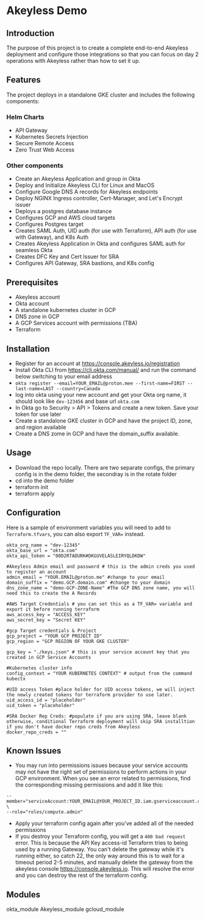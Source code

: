 # Akeyless Demo

## Introduction
The purpose of this project is to create a complete end-to-end Akeyless deployment and configure those integrations so that you can focus on day 2 operations with Akeyless rather than how to set it up.

## Features
The project deploys in a standalone GKE cluster and includes the following components:

### Helm Charts
- API Gateway
- Kubernetes Secrets Injection
- Secure Remote Access
- Zero Trust Web Access

### Other components
- Create an Akeyless Application and group in Okta
- Deploy and Initialize Akeyless CLI for Linux and MacOS
- Configure Google DNS A records for Akeyless endpoints
- Deploy NGINX Ingress controller, Cert-Manager, and Let's Encrypt issuer
- Deploys a postgres database instance
- Configures GCP and AWS cloud targets
- Configures Postgres target
- Creates SAML Auth, UID auth (for use with Terraform), API auth (for use with Gateway), and K8s Auth
- Creates Akeyless Application in Okta and configures SAML auth for seamless Okta
- Creates DFC Key and Cert Issuer for SRA
- Configures API Gateway, SRA bastions, and K8s config

## Prerequisites
- Akeyless account
- Okta account
- A standalone kubernetes cluster in GCP
- DNS zone in GCP
- A GCP Services account with permissions (TBA)
- Terraform

## Installation
- Register for an account at https://console.akeyless.io/registration
- Install Okta CLI from https://cli.okta.com/manual/ and run the command below switching to your email address
- ```okta register --email=YOUR_EMAIL@proton.mee --first-name=FIRST --last-name=LAST --country=Canada```
- log into okta using your new account and get your Okta org name, it should look like `dev-123456` and base url `okta.com`
- In Okta go to Security > API > Tokens and create a new token. Save your token for use later
- Create a standalone GKE cluster in GCP and have the project ID, zone, and region available
- Create a DNS zome in GCP and have the domain_suffix available.

## Usage
- Download the repo locally. There are two separate configs, the primary config is in the demo folder, the secondray is in the rotate folder
- cd into the demo folder
- terraform init
- terraform apply

## Configuration
Here is a sample of environment variables you will need to add to `Terraform.tfvars`, you can also export `TF_VAR=` instead.
```#Okta sensitive information
okta_org_name = "dev-12345"
okta_base_url = "okta.com"
okta_api_token = "00D2RTADURK#DKGUVELASLEIRYQLDKDW"

#Akeyless Admin email and password # this is the admin creds you used to register an account
admin_email = "YOUR.EMAIL@proton.me" #change to your email
domain_suffix = "demo.GCP.domain.com" #change to your domain
dns_zone_name = "demo-GCP-ZONE-Name" #The GCP DNS zone name, you will need this to create the A Records

#AWS Target Credentials # you can set this as a TF_VAR= variable and export it before running terraform
aws_access_key = "ACCESS_KEY"
aws_secret_key = "Secret KEY"

#gcp Target credentials & Project
gcp_project = "YOUR GCP PROJECT ID"
gcp_region = "GCP REGION OF YOUR GKE CLUSTER"

gcp_key = "./keys.json" # this is your service account key that you created in GCP Service Accounts

#Kubernetes cluster info
config_context = "YOUR KUBERNETES CONTEXT" # output from the command kubectx

#UID access Token #place holder for UID access tokens, we will inject the newly created tokens for terraform provider to use later.
uid_access_id = "placeholder"
uid_token = "placeholder"

#SRA Docker Rep Creds: #populate if you are using SRA, leave blank otherwise, conditional Terraform deployment will skip SRA installtion if you don't have docker repo creds from Akeyless
docker_repo_creds = ""
```

## Known Issues
- You may run into permissions issues because your service accounts may not have the right set of permissions to perform actions in your GCP environment. When you see an error related to permissions, find the corresponding missing permissions and add it like this:

```gcloud projects add-iam-policy-binding YOUR_PROJECT_ID \
--member="serviceAccount:YOUR_EMAIL@YOUR_PROJECT_ID.iam.gserviceaccount.com" \
--role="roles/compute.admin"
```
- Apply your terraform config again after you've added all of the needed permissions
- If you destroy your Terraform config, you will get a ```400 bad request``` error. This is because the API Key access-id Terraform tries to being used by a running Gateway. You can't delete the gateway while it's running either, so catch 22, the only way around this is to wait for a timeout period 2-5 minutes, and manually delete the gateway from the akeyless console https://console.akeyless.io. This will resolve the error and you can destroy the rest of the terraform config.
## Modules
okta_module
Akeyless_module
gcloud_module
